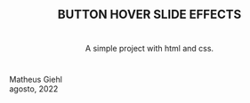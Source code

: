 <div align="center">
<h2> BUTTON HOVER SLIDE EFFECTS </h2>
</div>

#
<div align="center">

<p>A simple project with html and css.</p>
</div>

#


Matheus Giehl <br>
agosto, 2022